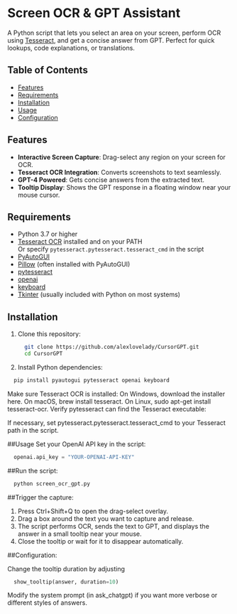 # Screen OCR & GPT Assistant

A Python script that lets you select an area on your screen, perform OCR using [Tesseract](https://github.com/tesseract-ocr/tesseract), and get a concise answer from GPT. Perfect for quick lookups, code explanations, or translations.

## Table of Contents
- [Features](#features)
- [Requirements](#requirements)
- [Installation](#installation)
- [Usage](#usage)
- [Configuration](#configuration)

## Features
- **Interactive Screen Capture**: Drag-select any region on your screen for OCR.
- **Tesseract OCR Integration**: Converts screenshots to text seamlessly.
- **GPT-4 Powered**: Gets concise answers from the extracted text.
- **Tooltip Display**: Shows the GPT response in a floating window near your mouse cursor.

## Requirements
- Python 3.7 or higher
- [Tesseract OCR](https://github.com/tesseract-ocr/tesseract) installed and on your PATH  
  Or specify `pytesseract.pytesseract.tesseract_cmd` in the script
- [PyAutoGUI](https://pyautogui.readthedocs.io)
- [Pillow](https://pillow.readthedocs.io) (often installed with PyAutoGUI)
- [pytesseract](https://pypi.org/project/pytesseract/)
- [openai](https://pypi.org/project/openai/)
- [keyboard](https://pypi.org/project/keyboard/)
- [Tkinter](https://docs.python.org/3/library/tkinter.html) (usually included with Python on most systems)

## Installation
1. Clone this repository:
   ```bash
     git clone https://github.com/alexlovelady/CursorGPT.git
     cd CursorGPT
   ```
   
2. Install Python dependencies:
  ```bash
    pip install pyautogui pytesseract openai keyboard
  ```

Make sure Tesseract OCR is installed:
On Windows, download the installer here.
On macOS, brew install tesseract.
On Linux, sudo apt-get install tesseract-ocr.
Verify pytesseract can find the Tesseract executable:

If necessary, set pytesseract.pytesseract.tesseract_cmd to your Tesseract path in the script.


##Usage
Set your OpenAI API key in the script:

  ```python
    openai.api_key = "YOUR-OPENAI-API-KEY"
  ```

##Run the script:

  ```bash
    python screen_ocr_gpt.py
  ```

##Trigger the capture:

1. Press Ctrl+Shift+Q to open the drag-select overlay.
2. Drag a box around the text you want to capture and release.
3. The script performs OCR, sends the text to GPT, and displays the answer in a small tooltip near your mouse.
4. Close the tooltip or wait for it to disappear automatically.

##Configuration:

Change the tooltip duration by adjusting 

  ```python
    show_tooltip(answer, duration=10)
  ```

Modify the system prompt (in ask_chatgpt) if you want more verbose or different styles of answers.
